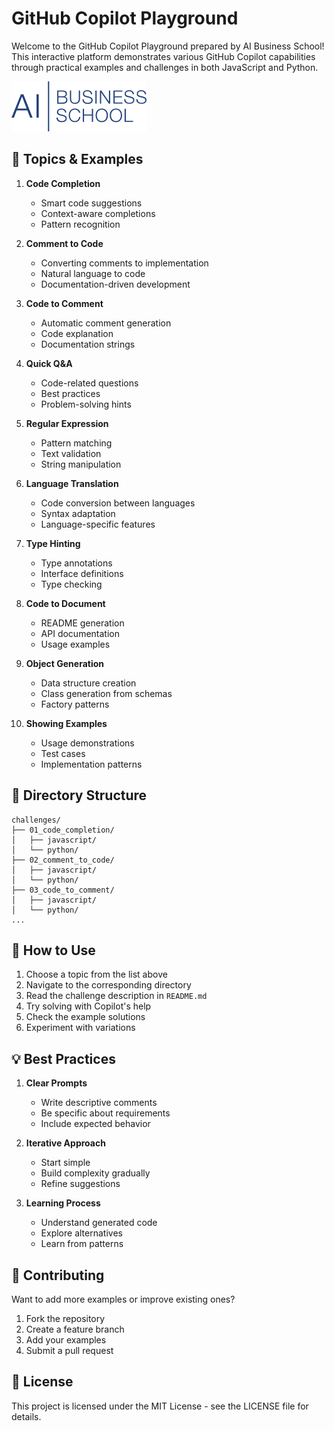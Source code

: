 # GitHub Copilot Playground

Welcome to the GitHub Copilot Playground prepared by AI Business School! This interactive platform demonstrates various GitHub Copilot capabilities through practical examples and challenges in both JavaScript and Python.

![Logo](assets/logo.png)

## 🚀 Topics & Examples

1. **Code Completion**

   - Smart code suggestions
   - Context-aware completions
   - Pattern recognition

2. **Comment to Code**

   - Converting comments to implementation
   - Natural language to code
   - Documentation-driven development

3. **Code to Comment**

   - Automatic comment generation
   - Code explanation
   - Documentation strings

4. **Quick Q&A**

   - Code-related questions
   - Best practices
   - Problem-solving hints

5. **Regular Expression**

   - Pattern matching
   - Text validation
   - String manipulation

6. **Language Translation**

   - Code conversion between languages
   - Syntax adaptation
   - Language-specific features

7. **Type Hinting**

   - Type annotations
   - Interface definitions
   - Type checking

8. **Code to Document**

   - README generation
   - API documentation
   - Usage examples

9. **Object Generation**

   - Data structure creation
   - Class generation from schemas
   - Factory patterns

10. **Showing Examples**
    - Usage demonstrations
    - Test cases
    - Implementation patterns

## 📁 Directory Structure

```
challenges/
├── 01_code_completion/
│   ├── javascript/
│   └── python/
├── 02_comment_to_code/
│   ├── javascript/
│   └── python/
├── 03_code_to_comment/
│   ├── javascript/
│   └── python/
...
```

## 🎯 How to Use

1. Choose a topic from the list above
2. Navigate to the corresponding directory
3. Read the challenge description in `README.md`
4. Try solving with Copilot's help
5. Check the example solutions
6. Experiment with variations

## 💡 Best Practices

1. **Clear Prompts**

   - Write descriptive comments
   - Be specific about requirements
   - Include expected behavior

2. **Iterative Approach**

   - Start simple
   - Build complexity gradually
   - Refine suggestions

3. **Learning Process**
   - Understand generated code
   - Explore alternatives
   - Learn from patterns

## 🤝 Contributing

Want to add more examples or improve existing ones?

1. Fork the repository
2. Create a feature branch
3. Add your examples
4. Submit a pull request

## 📝 License

This project is licensed under the MIT License - see the LICENSE file for details.
